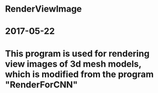 # RenderViewImage
# 2017-05-22
# This program is used for rendering view images of 3d mesh models, which is modified from the program "RenderForCNN"
